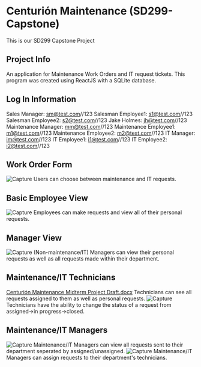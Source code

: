 # Centurión Maintenance (SD299-Capstone)
This is our SD299 Capstone Project


## Project Info
An application for Maintenance Work Orders and IT request tickets.
This program was created using ReactJS with a SQLite database.

## Log In Information
Sales Manager: sm@test.com//123
Salesman Employee1: s1@test.com//123
Salesman Employee2: s2@test.com//123
Jake Holmes: jh@test.com//123
Maintenance Manager: mm@test.com//123
Maintenance Employee1: m1@test.com//123
Maintenance Employee2: m2@test.com//123
IT Manager: im@test.com//123
IT Employee1: i1@test.com//123
IT Employee2: i2@test.com//123


## Work Order Form
![Capture](https://github.com/user-attachments/assets/727b4a54-f93e-4f9a-a21d-01eea482b4fb)
Users can choose between maintenance and IT requests.
## Basic Employee View
![Capture](https://github.com/user-attachments/assets/96852040-ff72-4e2d-b9de-af8d1a849451)
Employees can make requests and view all of their personal requests.
## Manager View
![Capture](https://github.com/user-attachments/assets/36f95c05-d6f0-4abc-8036-485b46e04f22)
(Non-maintenance/IT) Managers can view their personal requests as well as all requests made within their department.
## Maintenance/IT Technicians
[Centurión Maintenance Midterm Project Draft.docx](https://github.com/user-attachments/files/17818129/Centurion.Maintenance.Midterm.Project.Draft.docx)
Technicians can see all requests assigned to them as well as personal requests.
![Capture](https://github.com/user-attachments/assets/4eac0901-c653-46bb-a463-e072cbc290f7)
Technicians have the ability to change the status of a request from assigned->in progress->closed.
## Maintenance/IT Managers
![Capture](https://github.com/user-attachments/assets/cb578dd8-afed-4113-8933-95946a931e07)
Maintenance/IT Managers can view all requests sent to their department seperated by assigned/unassigned.
![Capture](https://github.com/user-attachments/assets/17e95bec-ec0d-4a14-bde1-9daaaeb35164)
Maintenance/IT Managers can assign requests to their department's technicians.





